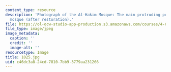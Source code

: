 ```yaml
---
content_type: resource
description: 'Photograph of the Al-Hakim Mosque: The main protruding portal of the
  mosque (after restoration).'
file: https://ol-ocw-studio-app-production.s3.amazonaws.com/courses/4-615-the-architecture-of-cairo-spring-2002/c46dc3a824cd78107bb93779aa231266_1025.jpg
file_type: image/jpeg
image_metadata:
  caption: ''
  credit: ''
  image-alt: ''
resourcetype: Image
title: 1025.jpg
uid: c46dc3a8-24cd-7810-7bb9-3779aa231266
---
```

